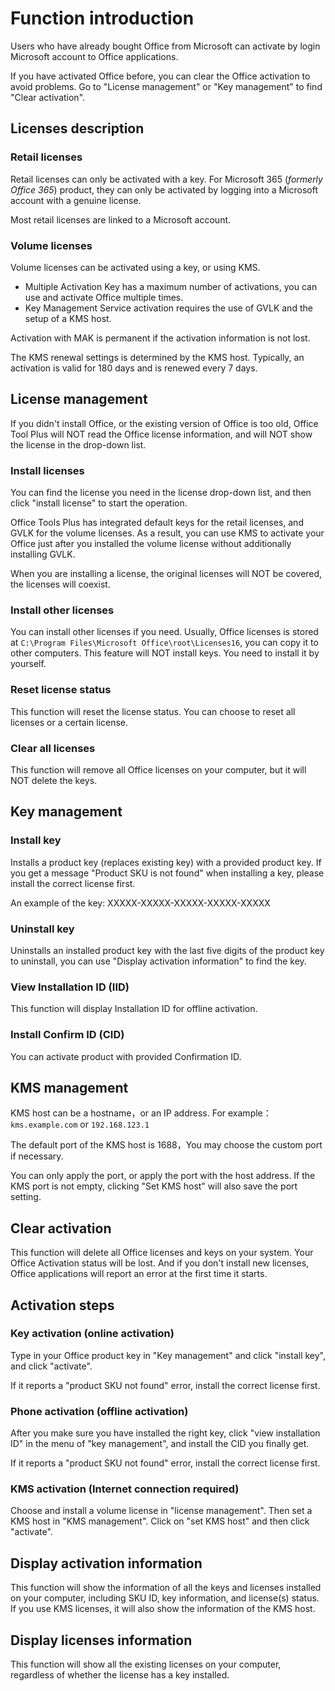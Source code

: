 # Function introduction

Users who have already bought Office from Microsoft can activate by login Microsoft account to Office applications.

If you have activated Office before, you can clear the Office activation to avoid problems. Go to "License management" or "Key management" to find "Clear activation".

## Licenses description

### Retail licenses

Retail licenses can only be activated with a key. For Microsoft 365 (_formerly Office 365_) product, they can only be activated by logging into a Microsoft account with a genuine license.

Most retail licenses are linked to a Microsoft account.

### Volume licenses

Volume licenses can be activated using a key, or using KMS.

- Multiple Activation Key has a maximum number of activations, you can use and activate Office multiple times.
- Key Management Service activation requires the use of GVLK and the setup of a KMS host.

Activation with MAK is permanent if the activation information is not lost.

The KMS renewal settings is determined by the KMS host. Typically, an activation is valid for 180 days and is renewed every 7 days.

## License management

If you didn't install Office, or the existing version of Office is too old, Office Tool Plus will NOT read the Office license information, and will NOT show the license in the drop-down list.

### Install licenses

You can find the license you need in the license drop-down list, and then click "install license" to start the operation.

Office Tools Plus has integrated default keys for the retail licenses, and GVLK for the volume licenses. As a result, you can use KMS to activate your Office just after you installed the volume license without additionally installing GVLK.

When you are installing a license, the original licenses will NOT be covered, the licenses will coexist.

### Install other licenses

You can install other licenses if you need. Usually, Office licenses is stored at `C:\Program Files\Microsoft Office\root\Licenses16`, you can copy it to other computers. This feature will NOT install keys. You need to install it by yourself.

### Reset license status

This function will reset the license status. You can choose to reset all licenses or a certain license.

### Clear all licenses

This function will remove all Office licenses on your computer, but it will NOT delete the keys.

## Key management

### Install key

Installs a product key (replaces existing key) with a provided product key. If you get a message "Product SKU is not found" when installing a key, please install the correct license first.

An example of the key: XXXXX-XXXXX-XXXXX-XXXXX-XXXXX

### Uninstall key

Uninstalls an installed product key with the last five digits of the product key to uninstall, you can use "Display activation information" to find the key.

### View Installation ID (IID)

This function will display Installation ID for offline activation.

### Install Confirm ID (CID)

You can activate product with provided Confirmation ID.

## KMS management

KMS host can be a hostname，or an IP address.
For example：`kms.example.com` or `192.168.123.1`

The default port of the KMS host is 1688，You may choose the custom port if necessary.

You can only apply the port, or apply the port with the host address. If the KMS port is not empty, clicking "Set KMS host" will also save the port setting.

## Clear activation

This function will delete all Office licenses and keys on your system. Your Office Activation status will be lost. And if you don't install new licenses, Office applications will report an error at the first time it starts.

## Activation steps

### Key activation (online activation)

Type in your Office product key in "Key management" and click "install key", and click "activate".

If it reports a "product SKU not found" error,  install the correct license first.

### Phone activation (offline activation)

After you make sure you have installed the right key, click "view installation ID" in the menu of "key management", and install the CID you finally get.

If it reports a "product SKU not found" error,  install the correct license first.

### KMS activation (Internet connection required)

Choose and install a volume license in "license management". Then set a KMS host in "KMS management". Click on "set KMS host" and then click "activate".

## Display activation information

This function will show the information of all the keys and licenses installed on your computer, including SKU ID, key information, and license(s) status. If you use KMS licenses, it will also show the information of the KMS host.

## Display licenses information

This function will show all the existing licenses on your computer, regardless of whether the license has a key installed.
